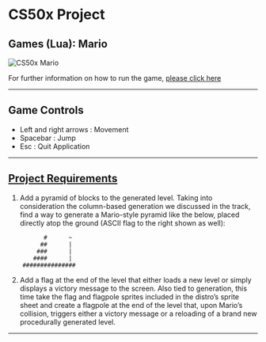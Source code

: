 # CS50x Project
## Games (Lua): Mario

![CS50x Mario](README/CS50x-Mario.gif)


For further information on how to run the game, [please click here](https://love2d.org/wiki/Getting_Started)

---

## Game Controls
* Left and right arrows : Movement
* Spacebar : Jump
* Esc : Quit Application

---

## [Project Requirements](https://cs50.harvard.edu/x/2020/tracks/games/mario/)
1. Add a pyramid of blocks to the generated level. Taking into consideration the column-based generation we discussed in the track, find a way to generate a Mario-style pyramid like the below, placed directly atop the ground (ASCII flag to the right shown as well):
```
          #      ~
         ##      |
        ###      |
       ####      |
    ###############
```

2. Add a flag at the end of the level that either loads a new level or simply displays a victory message to the screen. Also tied to generation, this time take the flag and flagpole sprites included in the distro’s sprite sheet and create a flagpole at the end of the level that, upon Mario’s collision, triggers either a victory message or a reloading of a brand new procedurally generated level.

---
